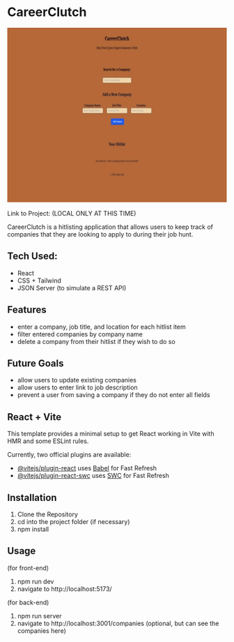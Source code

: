 # CareerClutch
<img src="public/careerClutchDemo.gif" height="400" width="800" />

Link to Project: (LOCAL ONLY AT THIS TIME)

CareerClutch is a hitlisting application that allows users to keep track of companies that they are looking to apply to during their job hunt.

## Tech Used:

- React
- CSS + Tailwind
- JSON Server (to simulate a REST API)


## Features

- enter a company, job title, and location for each hitlist item
- filter entered companies by company name
- delete a company from their hitlist if they wish to do so

## Future Goals

- allow users to update existing companies
- allow users to enter link to job description
- prevent a user from saving a company if they do not enter all fields




## React + Vite


This template provides a minimal setup to get React working in Vite with HMR and some ESLint rules.

Currently, two official plugins are available:

- [@vitejs/plugin-react](https://github.com/vitejs/vite-plugin-react/blob/main/packages/plugin-react/README.md) uses [Babel](https://babeljs.io/) for Fast Refresh
- [@vitejs/plugin-react-swc](https://github.com/vitejs/vite-plugin-react-swc) uses [SWC](https://swc.rs/) for Fast Refresh


## Installation

1. Clone the Repository
2. cd into the project folder (if necessary)
3. npm install

## Usage

(for front-end)
1. npm run dev
2. navigate to http://localhost:5173/

(for back-end)
1. npm run server
2. navigate to http://localhost:3001/companies (optional, but can see the companies here)
